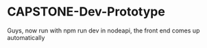 # CAPSTONE-Dev-Prototype
 
Guys, now run with npm run dev in nodeapi, the front end comes up automatically
